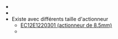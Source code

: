-
-
- Existe avec différents taille d'actionneur
	- [EC12E1220301 (actionneur de 8.5mm)](https://tech.alpsalpine.com/e/products/detail/EC12E1220301/)
	-